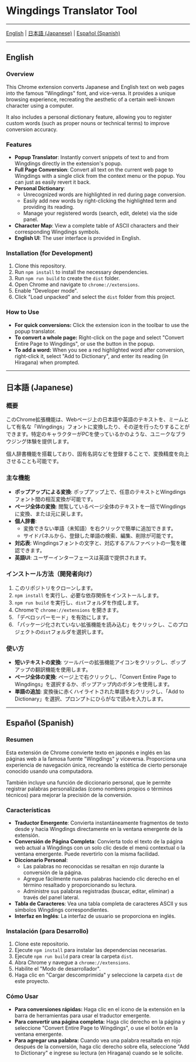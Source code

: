 # Wingdings Translator Tool

---

[English](#english) | [日本語 (Japanese)](#日本語-japanese) | [Español (Spanish)](#español-spanish)

---

## <a name="english"></a>English

### Overview

This Chrome extension converts Japanese and English text on web pages into the famous "Wingdings" font, and vice-versa. It provides a unique browsing experience, recreating the aesthetic of a certain well-known character using a computer.

It also includes a personal dictionary feature, allowing you to register custom words (such as proper nouns or technical terms) to improve conversion accuracy.

### Features

*   **Popup Translator**: Instantly convert snippets of text to and from Wingdings directly in the extension's popup.
*   **Full Page Conversion**: Convert all text on the current web page to Wingdings with a single click from the context menu or the popup. You can just as easily revert it back.
*   **Personal Dictionary**:
    *   Unrecognized words are highlighted in red during page conversion.
    *   Easily add new words by right-clicking the highlighted term and providing its reading.
    *   Manage your registered words (search, edit, delete) via the side panel.
*   **Character Map**: View a complete table of ASCII characters and their corresponding Wingdings symbols.
*   **English UI**: The user interface is provided in English.

### Installation (for Development)

1.  Clone this repository.
2.  Run `npm install` to install the necessary dependencies.
3.  Run `npm run build` to create the `dist` folder.
4.  Open Chrome and navigate to `chrome://extensions`.
5.  Enable "Developer mode".
6.  Click "Load unpacked" and select the `dist` folder from this project.

### How to Use

*   **For quick conversions:** Click the extension icon in the toolbar to use the popup translator.
*   **To convert a whole page:** Right-click on the page and select "Convert Entire Page to Wingdings", or use the button in the popup.
*   **To add a word:** When you see a red highlighted word after conversion, right-click it, select "Add to Dictionary", and enter its reading (in Hiragana) when prompted.

---

## <a name="日本語-japanese"></a>日本語 (Japanese)

### 概要

このChrome拡張機能は、Webページ上の日本語や英語のテキストを、ミームとして有名な「Wingdings」フォントに変換したり、その逆を行ったりすることができます。特定のキャラクターがPCを使っているかのような、ユニークなブラウジング体験を提供します。

個人辞書機能を搭載しており、固有名詞などを登録することで、変換精度を向上させることも可能です。

### 主な機能

*   **ポップアップによる変換**: ポップアップ上で、任意のテキストとWingdingsフォント間の相互変換が可能です。
*   **ページ全体の変換**: 閲覧しているページ全体のテキストを一括でWingdingsに変換、または元に戻します。
*   **個人辞書**:
    *   変換できない単語（未知語）を右クリックで簡単に追加できます。
    *   サイドパネルから、登録した単語の検索、編集、削除が可能です。
*   **対応表**: Wingdingsフォントの文字と、対応するアルファベットの一覧を確認できます。
*   **英語UI**: ユーザーインターフェースは英語で提供されます。

### インストール方法（開発者向け）

1.  このリポジトリをクローンします。
2.  `npm install` を実行し、必要な依存関係をインストールします。
3.  `npm run build` を実行し、`dist`フォルダを作成します。
4.  Chromeで `chrome://extensions` を開きます。
5.  「デベロッパーモード」を有効にします。
6.  「パッケージ化されていない拡張機能を読み込む」をクリックし、このプロジェクトの`dist`フォルダを選択します。

### 使い方

*   **短いテキストの変換**: ツールバーの拡張機能アイコンをクリックし、ポップアップの翻訳機能を使用します。
*   **ページ全体の変換**: ページ上で右クリックし、「Convert Entire Page to Wingdings」を選択するか、ポップアップ内のボタンを使用します。
*   **単語の追加**: 変換後に赤くハイライトされた単語を右クリックし、「Add to Dictionary」を選択、プロンプトにひらがなで読みを入力します。

---

## <a name="español-spanish"></a>Español (Spanish)

### Resumen

Esta extensión de Chrome convierte texto en japonés e inglés en las páginas web a la famosa fuente "Wingdings" y viceversa. Proporciona una experiencia de navegación única, recreando la estética de cierto personaje conocido usando una computadora.

También incluye una función de diccionario personal, que le permite registrar palabras personalizadas (como nombres propios o términos técnicos) para mejorar la precisión de la conversión.

### Características

*   **Traductor Emergente**: Convierta instantáneamente fragmentos de texto desde y hacia Wingdings directamente en la ventana emergente de la extensión.
*   **Conversión de Página Completa**: Convierta todo el texto de la página web actual a Wingdings con un solo clic desde el menú contextual o la ventana emergente. Puede revertirlo con la misma facilidad.
*   **Diccionario Personal**:
    *   Las palabras no reconocidas se resaltan en rojo durante la conversión de la página.
    *   Agregue fácilmente nuevas palabras haciendo clic derecho en el término resaltado y proporcionando su lectura.
    *   Administre sus palabras registradas (buscar, editar, eliminar) a través del panel lateral.
*   **Tabla de Caracteres**: Vea una tabla completa de caracteres ASCII y sus símbolos Wingdings correspondientes.
*   **Interfaz en Inglés**: La interfaz de usuario se proporciona en inglés.

### Instalación (para Desarrollo)

1.  Clone este repositorio.
2.  Ejecute `npm install` para instalar las dependencias necesarias.
3.  Ejecute `npm run build` para crear la carpeta `dist`.
4.  Abra Chrome y navegue a `chrome://extensions`.
5.  Habilite el "Modo de desarrollador".
6.  Haga clic en "Cargar descomprimida" y seleccione la carpeta `dist` de este proyecto.

### Cómo Usar

*   **Para conversiones rápidas:** Haga clic en el ícono de la extensión en la barra de herramientas para usar el traductor emergente.
*   **Para convertir una página completa:** Haga clic derecho en la página y seleccione "Convert Entire Page to Wingdings", o use el botón en la ventana emergente.
*   **Para agregar una palabra:** Cuando vea una palabra resaltada en rojo después de la conversión, haga clic derecho sobre ella, seleccione "Add to Dictionary" e ingrese su lectura (en Hiragana) cuando se le solicite.